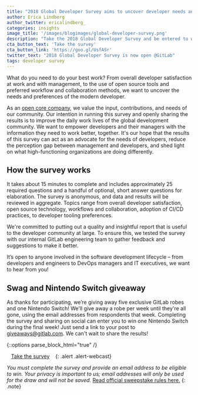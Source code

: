 ```yaml
---
title: "2018 Global Developer Survey aims to uncover developer needs and preferences at work"
author: Erica Lindberg
author_twitter: ericalindberg_
categories: insights
image_title: '/images/blogimages/global-developer-survey.png'
description: "Take the 2018 Global Developer Survey and be entered to win a Nintendo Switch and GitLab swag."
cta_button_text: 'Take the survey'
cta_button_link: 'https://goo.gl/UsfASr'
twitter_text: "2018 Global Developer Survey is now open @GitLab"
tags: developer survey
---
```


What do you need to do your best work? From
overall developer satisfaction at work and with management, to the use of open
source tools and preferred workflow and collaboration methods, we want to
uncover the needs and preferences of the modern developer.

<!-- more -->

As an [open core company](/blog/2016/07/20/gitlab-is-open-core-github-is-closed-source/), we
value the input, contributions, and needs of our community. Our intention in
running this survey and openly sharing the results is to improve the daily work
lives of the global development community. We want to empower developers and
their managers with the information they need to work better, together. It's
our hope that the results of this survey can act as an advocate for the needs of developers,
reduce the perception gap between management and developers, and shed light on
what high-functioning organizations are doing differently.

## How the survey works

It takes about 15 minutes to complete and includes approximately 25
required questions and a handful of optional, short answer questions for elaboration.
The survey is anonymous, and data and results will be reviewed in aggregate. Topics
range from overall developer satisfaction, open source technology, workflows and
collaboration, adoption of CI/CD practices, to developer tooling preferences.

We're committed to putting out a quality and insightful report that is useful
to the developer community at large. To ensure this, we tested the survey with
our internal GitLab engineering team to gather feedback and suggestions to make it better.

It’s open to anyone involved in the software development lifecycle – from
developers and engineers to DevOps managers and IT executives, we want to hear from you!

## Swag and Nintendo Switch giveaway

As thanks for participating, we’re giving away five exclusive GitLab robes and one Nintendo Switch! We'll give away a robe per week until they're all gone, using the email addresses from respondents that week. Completing the survey and sharing on social can enter you to win one Nintendo Switch during the final week! Just send a link to your post to [giveaways@gitlab.com](mailto:giveaways@gitlab.com). We can't wait to share the results!

{::options parse_block_html="true" /}

<i class="fab fa-gitlab" style="font-size:.85em" aria-hidden="true"></i>&nbsp;&nbsp;
[Take the survey](https://goo.gl/UsfASr)
&nbsp;&nbsp;<i class="fab fa-gitlab" style="font-size:.85em" aria-hidden="true"></i>
{: .alert .alert-webcast}

*You must complete the survey and provide an email address to be eligible to
win. Your privacy is important to us; email addresses will only be used for the
draw and will not be saved.* [Read official sweepstake rules here.](/community/sweepstakes/)
{: .note}
